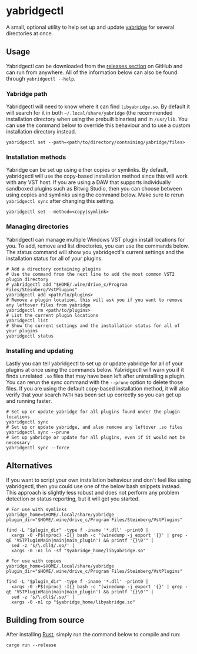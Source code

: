 # yabridgectl

A small, optional utility to help set up and update
[yabridge](https://github.com/robbert-vdh/yabridge) for several directories at
once.

## Usage

Yabridgectl can be downloaded from the [releases
section](https://github.com/robbert-vdh/yabridge/releases) on GitHub and can run
from anywhere. All of the information below can also be found through
`yabridgectl --help`.

### Yabridge path

Yabridgectl will need to know where it can find `libyabridge.so`. By default it
will search for it in both `~/.local/share/yabridge` (the recommended
installation directory when using the prebuilt binaries) and in `/usr/lib`. You
can use the command below to override this behaviour and to use a custom
installation directory instead.

```shell
yabridgectl set --path=<path/to/directory/containing/yabridge/files>
```

### Installation methods

Yabridge can be set up using either copies or symlinks. By default, yabridgectl
will use the copy-based installation method since this will work with any VST
host. If you are using a DAW that supports individually sandboxed plugins such
as Bitwig Studio, then you can choose between using copies and symlinks using
the command below. Make sure to rerun `yabridgectl sync` after changing this
setting.

```shell
yabridgectl set --method=<copy|symlink>
```

### Managing directories

Yabridgectl can manage multiple Windows VST plugin install locations for you. To
add, remove and list directories, you can use the commands below. The status
command will show you yabridgectl's current settings and the installation status
for all of your plugins.

```shell
# Add a directory containing plugins
# Use the command from the next line to add the most common VST2 plugin directory
# yabridgectl add "$HOME/.wine/drive_c/Program Files/Steinberg/VstPlugins"
yabridgectl add <path/to/plugins>
# Remove a plugin location, this will ask you if you want to remove any leftover files from yabridge
yabridgectl rm <path/to/plugins>
# List the current plugin locations
yabridgectl list
# Show the current settings and the installation status for all of your plugins
yabridgectl status
```

### Installing and updating

Lastly you can tell yabridgectl to set up or update yabridge for all of your
plugins at once using the commands below. Yabridgectl will warn you if it finds
unrelated `.so` files that may have been left after uninstalling a plugin. You
can rerun the sync command with the `--prune` option to delete those files. If
you are using the default copy-based installation method, it will also verify
that your search `PATH` has been set up correctly so you can get up and running
faster.

```shell
# Set up or update yabridge for all plugins found under the plugin locations
yabridgectl sync
# Set up or update yabridge, and also remove any leftover .so files
yabridgectl sync --prune
# Set up yabridge or update for all plugins, even if it would not be necessary
yabridgectl sync --force
```

## Alternatives

If you want to script your own installation behaviour and don't feel like using
yabridgectl, then you could use one of the below bash snippets instead. This
approach is slightly less robust and does not perform any problem detection or
status reporting, but it will get you started.

```shell
# For use with symlinks
yabridge_home=$HOME/.local/share/yabridge
plugin_dir="$HOME/.wine/drive_c/Program Files/Steinberg/VstPlugins"

find -L "$plugin_dir" -type f -iname '*.dll' -print0 |
  xargs -0 -P$(nproc) -I{} bash -c "(winedump -j export '{}' | grep -qE 'VSTPluginMain|main|main_plugin') && printf '{}\0'" |
  sed -z 's/\.dll$/.so/' |
  xargs -0 -n1 ln -sf "$yabridge_home/libyabridge.so"

# For use with copies
yabridge_home=$HOME/.local/share/yabridge
plugin_dir="$HOME/.wine/drive_c/Program Files/Steinberg/VstPlugins"

find -L "$plugin_dir" -type f -iname '*.dll' -print0 |
  xargs -0 -P$(nproc) -I{} bash -c "(winedump -j export '{}' | grep -qE 'VSTPluginMain|main|main_plugin') && printf '{}\0'" |
  sed -z 's/\.dll$/.so/' |
  xargs -0 -n1 cp "$yabridge_home/libyabridge.so"
```

## Building from source

After installing [Rust](https://rustup.rs/), simply run the command below to
compile and run:

```shell
cargo run --release
```
